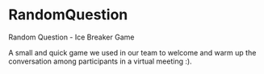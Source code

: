 # RandomQuestion
Random Question - Ice Breaker Game

A small and quick game we used in our team to welcome and warm up the conversation among participants in a virtual meeting :). 
